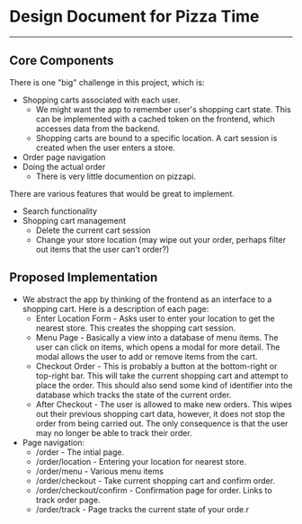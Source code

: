 # Design Document for Pizza Time

---

## Core Components

There is one "big" challenge in this project, which is:

- Shopping carts associated with each user.
  - We might want the app to remember user's shopping cart state. This can be implemented with a cached token on the frontend, which accesses data from the backend.
  - Shopping carts are bound to a specific location. A cart session is created when the user enters a store.
- Order page navigation
- Doing the actual order
  - There is very little documention on pizzapi.

There are various features that would be great to implement.

- Search functionality 
- Shopping cart management
  - Delete the current cart session
  - Change your store location (may wipe out your order, perhaps filter out items that the user can't order?)



## Proposed Implementation

- We abstract the app by thinking of the frontend as an interface to a shopping cart. Here is a description of each page:
  - Enter Location Form - Asks user to enter your location to get the nearest store. This creates the shopping cart session.
  - Menu Page - Basically a view into a database of menu items. The user can click on items, which opens a modal for more detail. The modal allows the user to add or remove items from the cart. 
  - Checkout Order - This is probably a button at the bottom-right or top-right bar. This will take the current shopping cart and attempt to place the order. This should also send some kind of identifier into the database which tracks the state of the current order.
  - After Checkout - The user is allowed to make new orders. This wipes out their previous shopping cart data, however, it does not stop the order from being carried out. The only consequence is that the user may no longer be able to track their order. 
- Page navigation:
  - /order - The intial page.
  - /order/location - Entering your location for nearest store.
  - /order/menu - Various menu items
  - /order/checkout - Take current shopping cart and confirm order.
  - /order/checkout/confirm - Confirmation page for order. Links to track order page.
  - /order/track - Page tracks the current state of your orde.r 